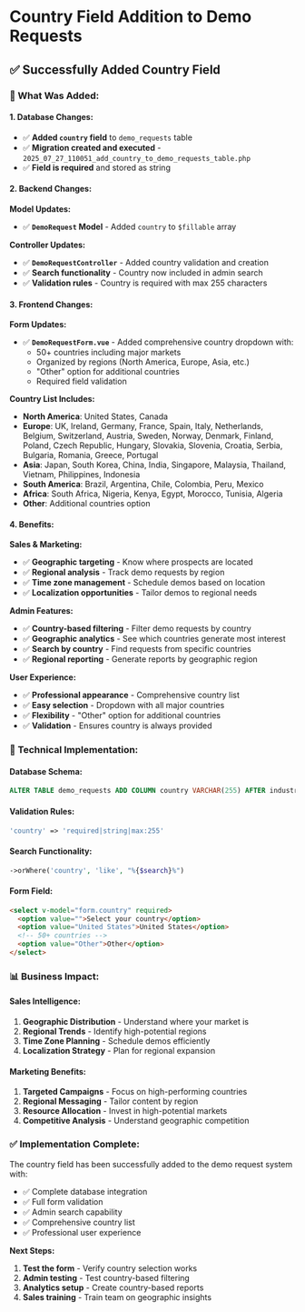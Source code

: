 # Country Field Addition to Demo Requests

## ✅ **Successfully Added Country Field**

### **🎯 What Was Added:**

#### **1. Database Changes:**
- ✅ **Added `country` field** to `demo_requests` table
- ✅ **Migration created and executed** - `2025_07_27_110051_add_country_to_demo_requests_table.php`
- ✅ **Field is required** and stored as string

#### **2. Backend Changes:**

**Model Updates:**
- ✅ **`DemoRequest` Model** - Added `country` to `$fillable` array

**Controller Updates:**
- ✅ **`DemoRequestController`** - Added country validation and creation
- ✅ **Search functionality** - Country now included in admin search
- ✅ **Validation rules** - Country is required with max 255 characters

#### **3. Frontend Changes:**

**Form Updates:**
- ✅ **`DemoRequestForm.vue`** - Added comprehensive country dropdown with:
  - 50+ countries including major markets
  - Organized by regions (North America, Europe, Asia, etc.)
  - "Other" option for additional countries
  - Required field validation

**Country List Includes:**
- **North America**: United States, Canada
- **Europe**: UK, Ireland, Germany, France, Spain, Italy, Netherlands, Belgium, Switzerland, Austria, Sweden, Norway, Denmark, Finland, Poland, Czech Republic, Hungary, Slovakia, Slovenia, Croatia, Serbia, Bulgaria, Romania, Greece, Portugal
- **Asia**: Japan, South Korea, China, India, Singapore, Malaysia, Thailand, Vietnam, Philippines, Indonesia
- **South America**: Brazil, Argentina, Chile, Colombia, Peru, Mexico
- **Africa**: South Africa, Nigeria, Kenya, Egypt, Morocco, Tunisia, Algeria
- **Other**: Additional countries option

#### **4. Benefits:**

**Sales & Marketing:**
- ✅ **Geographic targeting** - Know where prospects are located
- ✅ **Regional analysis** - Track demo requests by region
- ✅ **Time zone management** - Schedule demos based on location
- ✅ **Localization opportunities** - Tailor demos to regional needs

**Admin Features:**
- ✅ **Country-based filtering** - Filter demo requests by country
- ✅ **Geographic analytics** - See which countries generate most interest
- ✅ **Search by country** - Find requests from specific countries
- ✅ **Regional reporting** - Generate reports by geographic region

**User Experience:**
- ✅ **Professional appearance** - Comprehensive country list
- ✅ **Easy selection** - Dropdown with all major countries
- ✅ **Flexibility** - "Other" option for additional countries
- ✅ **Validation** - Ensures country is always provided

### **🔧 Technical Implementation:**

#### **Database Schema:**
```sql
ALTER TABLE demo_requests ADD COLUMN country VARCHAR(255) AFTER industry;
```

#### **Validation Rules:**
```php
'country' => 'required|string|max:255'
```

#### **Search Functionality:**
```php
->orWhere('country', 'like', "%{$search}%")
```

#### **Form Field:**
```html
<select v-model="form.country" required>
  <option value="">Select your country</option>
  <option value="United States">United States</option>
  <!-- 50+ countries -->
  <option value="Other">Other</option>
</select>
```

### **📊 Business Impact:**

#### **Sales Intelligence:**
1. **Geographic Distribution** - Understand where your market is
2. **Regional Trends** - Identify high-potential regions
3. **Time Zone Planning** - Schedule demos efficiently
4. **Localization Strategy** - Plan for regional expansion

#### **Marketing Benefits:**
1. **Targeted Campaigns** - Focus on high-performing countries
2. **Regional Messaging** - Tailor content by region
3. **Resource Allocation** - Invest in high-potential markets
4. **Competitive Analysis** - Understand geographic competition

### **✅ Implementation Complete:**

The country field has been successfully added to the demo request system with:
- ✅ Complete database integration
- ✅ Full form validation
- ✅ Admin search capability
- ✅ Comprehensive country list
- ✅ Professional user experience

**Next Steps:**
1. **Test the form** - Verify country selection works
2. **Admin testing** - Test country-based filtering
3. **Analytics setup** - Create country-based reports
4. **Sales training** - Train team on geographic insights 